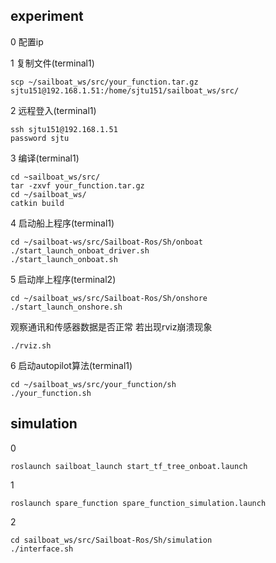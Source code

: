 ## experiment
0 配置ip

1 复制文件(terminal1)
```
scp ~/sailboat_ws/src/your_function.tar.gz sjtu151@192.168.1.51:/home/sjtu151/sailboat_ws/src/
```

2 远程登入(terminal1)
```
ssh sjtu151@192.168.1.51 
password sjtu
```

3 编译(terminal1)
```
cd ~sailboat_ws/src/
tar -zxvf your_function.tar.gz
cd ~/sailboat_ws/
catkin build
```

4 启动船上程序(terminal1)
```
cd ~/sailboat-ws/src/Sailboat-Ros/Sh/onboat
./start_launch_onboat_driver.sh
./start_launch_onboat.sh
```

5 启动岸上程序(terminal2)
```
cd ~/sailboat_ws/src/Sailboat-Ros/Sh/onshore
./start_launch_onshore.sh
```
观察通讯和传感器数据是否正常
若出现rviz崩溃现象
```
./rviz.sh
```

6 启动autopilot算法(terminal1)
```
cd ~/sailboat_ws/src/your_function/sh
./your_function.sh
```

## simulation

0 
```
roslaunch sailboat_launch start_tf_tree_onboat.launch
```

1 
```
roslaunch spare_function spare_function_simulation.launch
```

2 
```
cd sailboat_ws/src/Sailboat-Ros/Sh/simulation
./interface.sh
```
